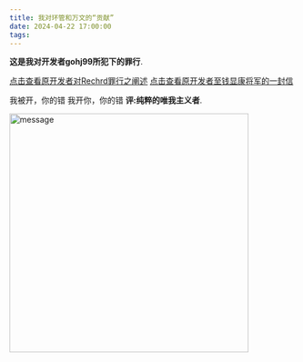 ```yaml
---
title: 我对环管和万文的“贡献”
date: 2024-04-22 17:00:00
tags:
---
```


**这是我对开发者gohj99所犯下的罪行**.

[点击查看原开发者对Rechrd罪行之阐述](/rechrdsbs/crime_from_rechrd.html)
[点击查看原开发者至钱显康将军的一封信](/rechrdsbs/to_rechrd.html)

我被开，你的错
我开你，你的错
**评:纯粹的唯我主义者**.

<img src="/images/m11.png" alt="message" style="width:30em"><br><br>
